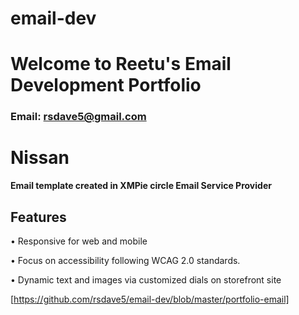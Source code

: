 # email-dev
# Welcome to Reetu's Email Development Portfolio
### Email: rsdave5@gmail.com

# **Nissan**
**Email template created in XMPie circle Email Service Provider**

## Features
• Responsive for web and mobile

• Focus on accessibility following WCAG 2.0 standards.


• Dynamic text and images via customized dials on storefront site

[https://github.com/rsdave5/email-dev/blob/master/portfolio-email]
